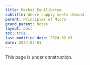 ```yaml
---
title: Market Equilibrium
subtitle: Where supply meets demand.
parent: Principles of Micro
grand_parent: Notes
layout: post
toc: true
last_modified_date: 2024-02-01
date: 2024-02-01
---
```


This page is under construction.


<link href="https://kineticgraphs.org/css/kg.0.2.6.css" rel="stylesheet" type="text/css">
<script src="https://kineticgraphs.org/js/kg3d.0.2.6.js"></script>


<div class="kg-container" src="./graphs/onePeriodConsumer.yml" clearcolor="#fff0"></div>



